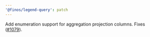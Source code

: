 ```yaml
---
'@finos/legend-query': patch
---
```


Add enumeration support for aggregation projection columns. Fixes ([#1079](https://github.com/finos/legend-studio/issues/1079)).
